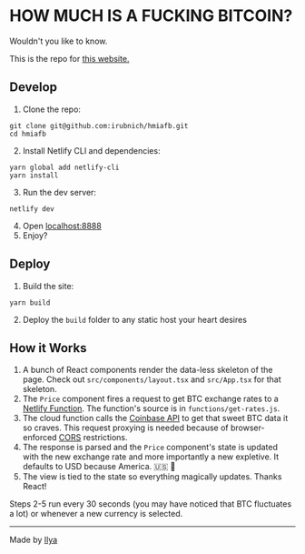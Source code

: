 # HOW MUCH IS A FUCKING BITCOIN?
Wouldn't you like to know.

This is the repo for [this website.](https://howmuchisafuckingbitcoin.com)

## Develop
1. Clone the repo:

```
git clone git@github.com:irubnich/hmiafb.git
cd hmiafb
```

2. Install Netlify CLI and dependencies:

```
yarn global add netlify-cli
yarn install
```

3. Run the dev server:

```
netlify dev
```

4. Open [localhost:8888](http://localhost:8888)
5. Enjoy?

## Deploy

1. Build the site:

```
yarn build
```

2. Deploy the `build` folder to any static host your heart desires

## How it Works
1. A bunch of React components render the data-less skeleton of the page. Check out `src/components/layout.tsx` and `src/App.tsx` for that skeleton.
2. The `Price` component fires a request to get BTC exchange rates to a [Netlify Function](https://www.netlify.com/products/functions/). The function's source is in `functions/get-rates.js`.
3. The cloud function calls the [Coinbase API](https://developers.coinbase.com/api/v2) to get that sweet BTC data it so craves. This request proxying is needed because of browser-enforced [CORS](https://developer.mozilla.org/en-US/docs/Web/HTTP/CORS) restrictions.
4. The response is parsed and the `Price` component's state is updated with the new exchange rate and more importantly a new expletive. It defaults to USD because America. 🇺🇸 🦅
5. The view is tied to the state so everything magically updates. Thanks React!

Steps 2-5 run every 30 seconds (you may have noticed that BTC fluctuates a lot) or whenever a new currency is selected.

---

Made by [Ilya](https://twitter.com/irubnich)
